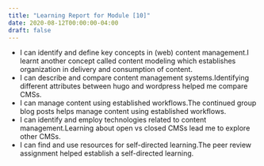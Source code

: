 ```yaml
---
title: "Learning Report for Module [10]"
date: 2020-08-12T00:00:00-04:00
draft: false
---
```



- I can identify and define key concepts in (web) content management.I learnt another concept called content modeling which establishes organization in delivery and consumption of content.
- I can describe and compare content management systems.Identifying different attributes between hugo and wordpress helped me compare CMSs.
- I can manage content using established workflows.The continued group blog posts helps manage content using established workflows.
- I can identify and employ technologies related to content management.Learning about open vs closed CMSs lead me to explore other CMSs.
- I can find and use resources for self-directed learning.The peer review assignment helped establish a self-directed learning.
